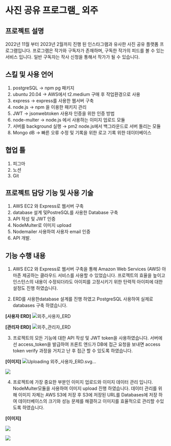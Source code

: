 
# 사진 공유 프로그램_ 외주

## 프로젝트 설명

2022년 11월 부터 2023년 2월까지 진행 된 인스타그램과 유사한 사진 공유 플랫폼 프로그램입니다. 프로그램은 작가와 구독자가 존재하며, 구독한 작가의 피드를 볼 수 있는 서비스 입니다. 일반 구독자는 작사 신청을 통해서 작가가 될 수 있습니다.

## 스킬 및 사용 언어

1.	postgreSQL → npm pg 패키지
2.	ubuntu 20.04 → AWS에서 t2.medium 구매 후 작업환경으로 사용 
3.	express -> express를 사용한 웹서버 구축
4.	node.js → npm 을 이용한 패키지 관리
5.	JWT → jsonwebtoken 사용자 인증을 위한 인증 방법
6.	node-multer →  node.js 에서 사용하는 이미지 업로드 모듈
7.	서버를 background 실행 → pm2 node.js에서 백그라운드로 서버 돌리는 모듈
8.	Mongo dB -> 빠른 오류 수정 및 기록을 위한 로고 기록 위한 데이터베이스

## 협업 틀

1. 피그마
2. 노션
3. Git

## 프로젝트 담당 기능 및 사용 기술

1.	AWS EC2 와 Express로 웹서버 구축
2.	database 설계 및PostreSQL를 사용한 Database 구축
3.	API 작성 및 JWT 인증
4.	NodeMulter로 이미지 upload
5.	Nodemailer 사용하여 사용자 email 인증 
6.	API 개발.

## 기능 수행 내용

1.	AWS EC2 와 Express로 웹서버 구축을 통해 Amazon Web Services (AWS) 아마존 제공하는 클라우드 서비스를 사용할 수 있었습니다.  프로젝트의 효율을 높이고 인스턴스의 내용이 수정되더라도 아이피를 고정시키기 위한 탄력적 아이피에 대한 설정도 진행 하였습니다. 

2.	 ERD를 사용한database 설계를 진행 하였고 PostgreSQL 사용하여 실제로 databases  구축 하였습니다. 

**[사용자 ERD]**
![외주_사용자_ERD](https://github.com/kelly0924/back_end_outsorcing/assets/55969676/9ac46bdc-596c-4e9d-a335-bb420cf5ab05)

**[관리자 ERD]**
![외주_관리자_ERD](https://github.com/kelly0924/back_end_outsorcing/assets/55969676/659e468e-7a00-45d5-a803-4b7856a9fa33)


3.	프로젝트의 모든 기능에 대한 API 작성 및 JWT token을 사용하였습니다. 서버에선 access_token을 발급하여 프론트 엔드가 DB에 접근 요청을 보내면 access token verify 과정을 거치고 난 후 접근 할 수 있도록 하였습니다.

 **[이미지]**
![Uploading 외주_사용자_ERD.svg…]()

![](https://velog.velcdn.com/images/kelly2017/post/52535bd7-fa28-487f-8a74-720805150069/image.png)

4.	 프로젝트에 가장 중요한 부분인 이미지 업로드와 이미지 데이터 관리 입니다.  NodeMulter모듈을 사용하여 이미지 upload 진행 하였습니다. 데이터 관리를 위해 이미지 자체는 AWS S3에 저장 후 S3에 저장된 URL를 Databases에 저장 하여 데이터베이스의 크기와 성능 문제를 해결하고 이미지를 효율적으로 관리할 수있도록 하였습니다.

 **[이미지]**

![](https://velog.velcdn.com/images/kelly2017/post/53b1224e-a078-4568-aedc-4ea6f30d136b/image.png)

![](https://velog.velcdn.com/images/kelly2017/post/7a1b28e1-f715-4db8-aeac-09191496c2fb/image.png)

